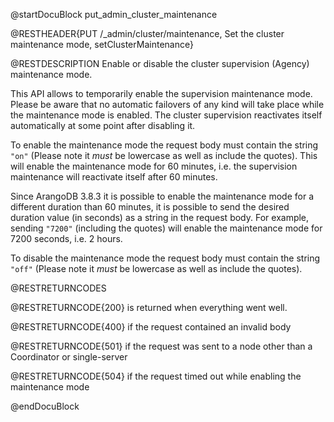 
@startDocuBlock put_admin_cluster_maintenance

@RESTHEADER{PUT /_admin/cluster/maintenance, Set the cluster maintenance mode, setClusterMaintenance}

@RESTDESCRIPTION
Enable or disable the cluster supervision (Agency) maintenance mode.

This API allows to temporarily enable the supervision maintenance mode. Please be aware that no
automatic failovers of any kind will take place while the maintenance mode is enabled.
The cluster supervision reactivates itself automatically at some point after disabling it.

To enable the maintenance mode the request body must contain the string `"on"`
(Please note it _must_ be lowercase as well as include the quotes). This will enable the
maintenance mode for 60 minutes, i.e. the supervision maintenance will reactivate itself
after 60 minutes.

Since ArangoDB 3.8.3 it is possible to enable the maintenance mode for a different 
duration than 60 minutes, it is possible to send the desired duration value (in seconds) 
as a string in the request body. For example, sending `"7200"`
(including the quotes) will enable the maintenance mode for 7200 seconds, i.e. 2 hours.

To disable the maintenance mode the request body must contain the string `"off"` 
(Please note it _must_ be lowercase as well as include the quotes).

@RESTRETURNCODES

@RESTRETURNCODE{200}
is returned when everything went well.

@RESTRETURNCODE{400}
if the request contained an invalid body

@RESTRETURNCODE{501}
if the request was sent to a node other than a Coordinator or single-server

@RESTRETURNCODE{504}
if the request timed out while enabling the maintenance mode

@endDocuBlock
